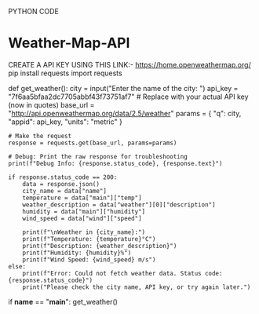 PYTHON CODE

# Weather-Map-API
CREATE A API KEY USING THIS LINK:- https://home.openweathermap.org/
pip install requests
import requests

def get_weather():
    city = input("Enter the name of the city: ")
    api_key = "7f6aa5bfaa2dc7705abbf43f73751af7"  # Replace with your actual API key (now in quotes)
    base_url = "http://api.openweathermap.org/data/2.5/weather"
    params = {
        "q": city,
        "appid": api_key,
        "units": "metric"
    }

    # Make the request
    response = requests.get(base_url, params=params)

    # Debug: Print the raw response for troubleshooting
    print(f"Debug Info: {response.status_code}, {response.text}")

    if response.status_code == 200:
        data = response.json()
        city_name = data["name"]
        temperature = data["main"]["temp"]
        weather_description = data["weather"][0]["description"]
        humidity = data["main"]["humidity"]
        wind_speed = data["wind"]["speed"]

        print(f"\nWeather in {city_name}:")
        print(f"Temperature: {temperature}°C")
        print(f"Description: {weather_description}")
        print(f"Humidity: {humidity}%")
        print(f"Wind Speed: {wind_speed} m/s")
    else:
        print(f"Error: Could not fetch weather data. Status code: {response.status_code}")
        print("Please check the city name, API key, or try again later.")

if __name__ == "__main__":
    get_weather()
